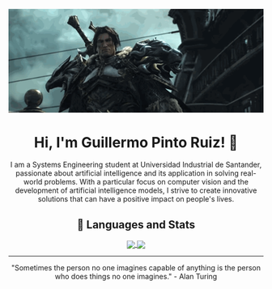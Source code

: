 <p align="center">
    <img src="https://raw.githubusercontent.com/gpintoruiz/gpintoruiz/main/varian_wrynn.gif" alt="Varian Wrynn"/>
</p>

<h1 align="center">Hi, I'm Guillermo Pinto Ruiz! 👋</h1>

<p align="center">I am a Systems Engineering student at Universidad Industrial de Santander, passionate about artificial intelligence and its application in solving real-world problems. With a particular focus on computer vision and the development of artificial intelligence models, I strive to create innovative solutions that can have a positive impact on people's lives.</p>

<h2 align="center">🚀 Languages and Stats</h2>

<div align="center">
    <a href="https://github.com/gpintoruiz">
      <img height=200 align="center" src="https://github-readme-stats.vercel.app/api?username=gpintoruiz&show_icons=true&theme=dark&hide=issues" />
    </a>
    <a href="https://github.com/gpintoruiz">
      <img height=200 align="center" src="https://github-readme-stats.vercel.app/api/top-langs?username=gpintoruiz&layout=compact&langs_count=8&card_width=320&theme=dark" />
    </a>
</div>

---

<p align="center">"Sometimes the person no one imagines capable of anything is the person who does things no one imagines." - Alan Turing</p>
